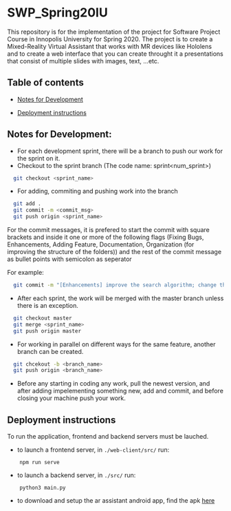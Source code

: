 # SWP_Spring20IU
This repository is for the implementation of the project for Software Project Course in Innopolis University for Spring 2020. The project is to create a Mixed-Reality Virtual Assistant that works with MR devices like Hololens and to create a web interface that you can create throught it a presentations that consist of multiple slides with images, text, ...etc.

## Table of contents

*  [Notes for Development](#notes-for-development)

*  [Deployment instructions](#deployment-instructions)

## Notes for Development:

* For each development sprint, there will be a branch to push our work for the sprint on it.
* Checkout to the sprint branch (The code name: sprint<num_sprint>) 
```bash
  git checkout <sprint_name>
```

* For adding, commiting and pushing work into the branch
```bash
  git add .
  git commit -m <commit_msg>
  git push origin <sprint_name>
```

For the commit messages, it is prefered to start the commit with square brackets and inside it one or more of the following flags (Fixing Bugs, Enhancements, Adding Feature, Documentation, Organization (for improving the structure of the folders)) and the rest of the commit message as bullet points with semicolon as seperator

For example:
```bash
  git commit -m "[Enhancements] improve the search algorithm; change the counter"
```

* After each sprint, the work will be merged with the master branch unless there is an exception.
```bash
  git checkout master
  git merge <sprint_name>
  git push origin master
```

* For working in parallel on different ways for the same feature, another branch can be created.
```bash
  git chcekout -b <branch_name>
  git push origin <branch_name>
```

* Before any starting in coding any work, pull the newest version, and after adding impelementing something new, add and commit, and before closing your machine push your work.

## Deployment instructions
To run the application, frontend and backend servers must be lauched.
* to launch a frontend server, in `./web-client/src/` run:
```
    npm run serve
```
* to launch a backend server, in `./src/` run:
```
    python3 main.py
```
* to download and setup the ar assistant android app, find the apk [here](https://github.com/hany606/SWP_Spring20IU/blob/master/ar_app/build/app/outputs/apk/app.apk)
